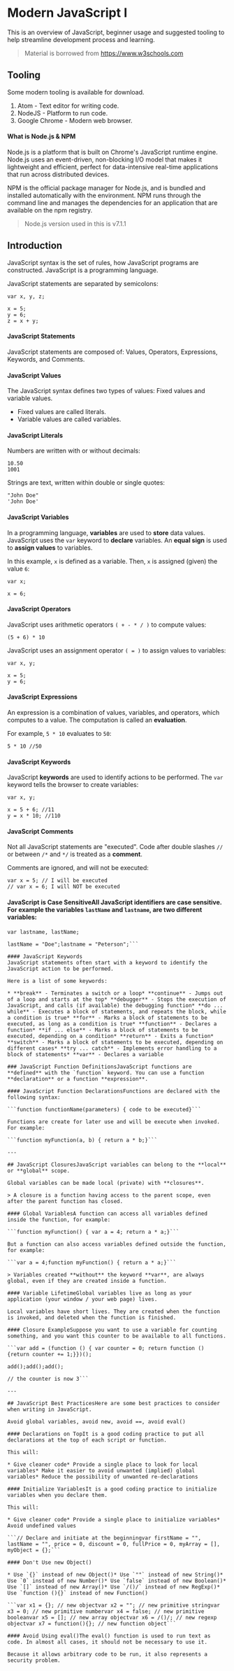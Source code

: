 # Modern JavaScript I
This is an overview of JavaScript, beginner usage and suggested tooling to help streamline development process and learning.

> Material is borrowed from https://www.w3schools.com

## Tooling
Some modern tooling is available for download.

1. Atom - Text editor for writing code.
2. NodeJS - Platform to run code.
3. Google Chrome - Modern web browser.


#### What is Node.js & NPM
Node.js is a platform that is built on Chrome's JavaScript runtime engine. Node.js uses an event-driven, non-blocking I/O model that makes it lightweight and efficient, perfect for data-intensive real-time applications that run across distributed devices.

NPM is the official package manager for Node.js, and is bundled and installed automatically with the environment. NPM runs through the command line and manages the dependencies for an application that are available on the npm registry.

> Node.js version used in this is v7.1.1

## Introduction
JavaScript syntax is the set of rules, how JavaScript programs are constructed. JavaScript is a programming language.

JavaScript statements are separated by semicolons:

```
var x, y, z;

x = 5;
y = 6;
z = x + y;
```

#### JavaScript Statements
JavaScript statements are composed of: Values, Operators, Expressions, Keywords, and Comments.

#### JavaScript Values
The JavaScript syntax defines two types of values: Fixed values and variable values.
* Fixed values are called literals. 
* Variable values are called variables. 

#### JavaScript Literals 
Numbers are written with or without decimals:

```
10.50
1001
```


Strings are text, written within double or single quotes:

```
"John Doe"
'John Doe'
```

#### JavaScript Variables
In a programming language, **variables** are used to **store** data values.
JavaScript uses the `var` keyword to **declare** variables. An **equal sign** is used to **assign values** to variables.


In this example, `x` is defined as a variable. Then, `x` is assigned (given) the value `6`:

```
var x;

x = 6;
```

#### JavaScript Operators
JavaScript uses arithmetic operators `( + - * / )` to compute values:

```(5 + 6) * 10```

JavaScript uses an assignment operator `( = )` to assign values to variables:

```
var x, y;

x = 5;
y = 6;
```

#### JavaScript Expressions
An expression is a combination of values, variables, and operators, which computes to a value. The computation is called an **evaluation**.

For example, `5 * 10` evaluates to `50`:

```
5 * 10 //50
```

#### JavaScript Keywords
JavaScript **keywords** are used to identify actions to be performed. The `var` keyword tells the browser to create variables:

```
var x, y;

x = 5 + 6; //11
y = x * 10; //110
```

#### JavaScript Comments
Not all JavaScript statements are "executed". Code after double slashes `//` or between `/*` and `*/` is treated as a **comment**.

Comments are ignored, and will not be executed:

```
var x = 5; // I will be executed
// var x = 6; I will NOT be executed
```

#### JavaScript is Case SensitiveAll JavaScript identifiers are **case sensitive**. For example the variables `lastName` and `lastname`, are two different variables:

```
var lastname, lastName;

lastName = "Doe";lastname = "Peterson";```

#### JavaScript Keywords
JavaScript statements often start with a keyword to identify the JavaScript action to be performed.

Here is a list of some keywords:

* **break** - Terminates a switch or a loop* **continue** - Jumps out of a loop and starts at the top* **debugger** - Stops the execution of JavaScript, and calls (if available) the debugging function* **do ... while** - Executes a block of statements, and repeats the block, while a condition is true* **for** - Marks a block of statements to be executed, as long as a condition is true* **function** - Declares a function* **if ... else** - Marks a block of statements to be executed, depending on a condition* **return** - Exits a function* **switch** - Marks a block of statements to be executed, depending on different cases* **try ... catch** - Implements error handling to a block of statements* **var** - Declares a variable

### JavaScript Function DefinitionsJavaScript functions are **defined** with the `function` keyword. You can use a function **declaration** or a function **expression**.

#### JavaScript Function DeclarationsFunctions are declared with the following syntax:

```function functionName(parameters) { code to be executed}```

Functions are create for later use and will be execute when invoked. For example:

```function myFunction(a, b) { return a * b;}```

---

## JavaScript ClosuresJavaScript variables can belong to the **local** or **global** scope.

Global variables can be made local (private) with **closures**.

> A closure is a function having access to the parent scope, even after the parent function has closed.

#### Global VariablesA function can access all variables defined inside the function, for example:

```function myFunction() { var a = 4; return a * a;}```

But a function can also access variables defined outside the function, for example:

```var a = 4;function myFunction() { return a * a;}```

> Variables created **without** the keyword **var**, are always global, even if they are created inside a function.

#### Variable LifetimeGlobal variables live as long as your application (your window / your web page) lives.

Local variables have short lives. They are created when the function is invoked, and deleted when the function is finished.

#### Closure ExampleSuppose you want to use a variable for counting something, and you want this counter to be available to all functions.

```var add = (function () { var counter = 0; return function () {return counter += 1;}})();

add();add();add();

// the counter is now 3```

---

## JavaScript Best PracticesHere are some best practices to consider when writing in JavaScript.

Avoid global variables, avoid new, avoid ==, avoid eval()

#### Declarations on TopIt is a good coding practice to put all declarations at the top of each script or function.

This will:

* Give cleaner code* Provide a single place to look for local variables* Make it easier to avoid unwanted (implied) global variables* Reduce the possibility of unwanted re-declarations

#### Initialize VariablesIt is a good coding practice to initialize variables when you declare them.

This will:

* Give cleaner code* Provide a single place to initialize variables* Avoid undefined values

```// Declare and initiate at the beginningvar firstName = "", lastName = "", price = 0, discount = 0, fullPrice = 0, myArray = [], myObject = {};```

#### Don't Use new Object()

* Use `{}` instead of new Object()* Use `""` instead of new String()* Use `0` instead of new Number()* Use `false` instead of new Boolean()* Use `[]` instead of new Array()* Use `/()/` instead of new RegExp()* Use `function (){}` instead of new Function()

```var x1 = {}; // new objectvar x2 = ""; // new primitive stringvar x3 = 0; // new primitive numbervar x4 = false; // new primitive booleanvar x5 = []; // new array objectvar x6 = /()/; // new regexp objectvar x7 = function(){}; // new function object```

#### Avoid Using eval()The eval() function is used to run text as code. In almost all cases, it should not be necessary to use it.

Because it allows arbitrary code to be run, it also represents a security problem.
